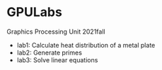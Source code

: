 # GPULabs
Graphics Processing Unit 2021fall  
- lab1: Calculate heat distribution of a metal plate
- lab2: Generate primes
- lab3: Solve linear equations
